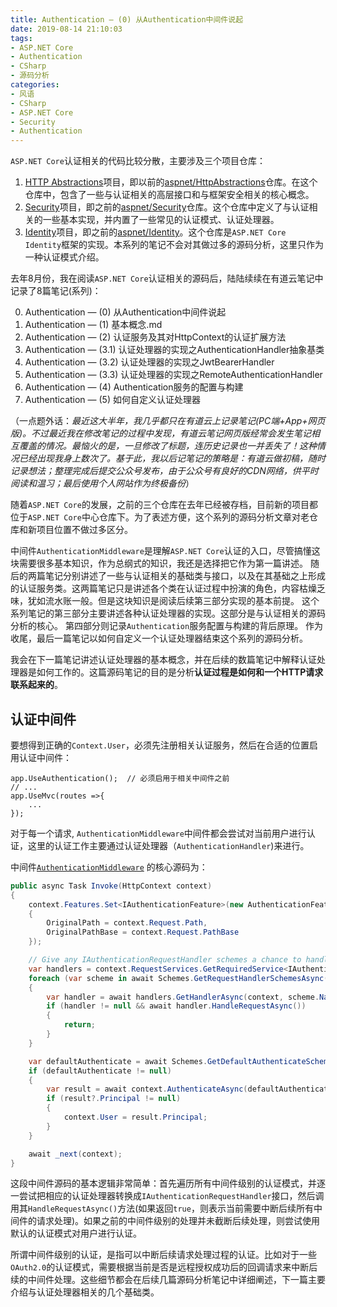 ```yaml
---
title: Authentication — (0) 从Authentication中间件说起
date: 2019-08-14 21:10:03
tags:
- ASP.NET Core
- Authentication
- CSharp
- 源码分析
categories:
- 风语
- CSharp
- ASP.NET Core
- Security
- Authentication
---
```


`ASP.NET Core`认证相关的代码比较分散，主要涉及三个项目仓库：
1. [HTTP Abstractions](https://github.com/aspnet/AspNetCore/tree/master/src/Http/Http.Abstractions)项目，即以前的[aspnet/HttpAbstractions](https://github.com/aspnet/HttpAbstractions)仓库。在这个仓库中，包含了一些与认证相关的高层接口和与框架安全相关的核心概念。
2. [Security](https://github.com/aspnet/AspNetCore/tree/master/src/Security)项目，即之前的[aspnet/Security](https://github.com/aspnet/Security)仓库。这个仓库中定义了与认证相关的一些基本实现，并内置了一些常见的认证模式、认证处理器。
3. [Identity](https://github.com/aspnet/AspNetCore/tree/master/src/Identity)项目，即之前的[aspnet/Identity](https://github.com/aspnet/Identity)。这个仓库是`ASP.NET Core Identity`框架的实现。本系列的笔记不会对其做过多的源码分析，这里只作为一种认证模式介绍。

去年8月份，我在阅读`ASP.NET Core`认证相关的源码后，陆陆续续在有道云笔记中记录了8篇笔记(系列)：

0. Authentication — (0) 从Authentication中间件说起
1. Authentication — (1) 基本概念.md
2. Authentication — (2) 认证服务及其对HttpContext的认证扩展方法
4. Authentication — (3.1) 认证处理器的实现之AuthenticationHandler抽象基类
5. Authentication — (3.2) 认证处理器的实现之JwtBearerHandler
6. Authentication — (3.3) 认证处理器的实现之RemoteAuthenticationHandler
7. Authentication — (4) Authentication服务的配置与构建
8. Authentication — (5) 如何自定义认证处理器

（一点题外话：*最近这大半年，我几乎都只在有道云上记录笔记(PC端+App+网页版)。不过最近我在修改笔记的过程中发现，有道云笔记网页版经常会发生笔记相互覆盖的情况。最恼火的是，一旦修改了标题，连历史记录也一并丢失了！这种情况已经出现我身上数次了。基于此，我以后记笔记的策略是：有道云做初稿，随时记录想法；整理完成后提交公众号发布，由于公众号有良好的CDN网络，供平时阅读和温习；最后使用个人网站作为终极备份*）

随着`ASP.NET Core`的发展，之前的三个仓库在去年已经被存档，目前新的项目都位于`ASP.NET Core`中心仓库下。为了表述方便，这个系列的源码分析文章对老仓库和新项目位置不做过多区分。

中间件`AuthenticationMiddleware`是理解`ASP.NET Core`认证的入口，尽管搞懂这块需要很多基本知识，作为总纲式的知识，我还是选择把它作为第一篇讲述。<!-- more -->
随后的两篇笔记分别讲述了一些与认证相关的基础类与接口，以及在其基础之上形成的认证服务类。这两篇笔记只是讲述各个类在认证过程中扮演的角色，内容枯燥乏味，犹如流水账一般。但是这块知识是阅读后续第三部分实现的基本前提。
这个系列笔记的第三部分主要讲述各种认证处理器的实现。这部分是与认证相关的源码分析的核心。
第四部分则记录`Authentication`服务配置与构建的背后原理。
作为收尾，最后一篇笔记以如何自定义一个认证处理器结束这个系列的源码分析。

我会在下一篇笔记讲述认证处理器的基本概念，并在后续的数篇笔记中解释认证处理器是如何工作的。这篇源码笔记的目的是分析**认证过程是如何和一个HTTP请求联系起来的**。

## 认证中间件

要想得到正确的`Context.User`，必须先注册相关认证服务，然后在合适的位置启用认证中间件：
```
app.UseAuthentication();  // 必须启用于相关中间件之前
// ...
app.UseMvc(routes =>{
    ...
});
```

对于每一个请求, `AuthenticationMiddleware`中间件都会尝试对当前用户进行认证，这里的认证工作主要通过认证处理器（`AuthenticationHandler`)来进行。

中间件[`AuthenticationMiddleware`](https://github.com/aspnet/Security/blob/26d27d871b7992022c082dc207e3d126e1d9d278/src/Microsoft.AspNetCore.Authentication/AuthenticationMiddleware.cs#L11-L63) 的核心源码为：

```csharp
public async Task Invoke(HttpContext context)
{
    context.Features.Set<IAuthenticationFeature>(new AuthenticationFeature
    {
        OriginalPath = context.Request.Path,
        OriginalPathBase = context.Request.PathBase
    });

    // Give any IAuthenticationRequestHandler schemes a chance to handle the request
    var handlers = context.RequestServices.GetRequiredService<IAuthenticationHandlerProvider>();
    foreach (var scheme in await Schemes.GetRequestHandlerSchemesAsync())
    {
        var handler = await handlers.GetHandlerAsync(context, scheme.Name) as IAuthenticationRequestHandler;
        if (handler != null && await handler.HandleRequestAsync())
        {
            return;
        }
    }

    var defaultAuthenticate = await Schemes.GetDefaultAuthenticateSchemeAsync();
    if (defaultAuthenticate != null)
    {
        var result = await context.AuthenticateAsync(defaultAuthenticate.Name);
        if (result?.Principal != null)
        {
            context.User = result.Principal;
        }
    }

    await _next(context);
}
```
这段中间件源码的基本逻辑非常简单：首先遍历所有中间件级别的认证模式，并逐一尝试把相应的认证处理器转换成`IAuthenticationRequestHandler`接口，然后调用其`HandleRequestAsync()`方法(如果返回`true`，则表示当前需要中断后续所有中间件的请求处理)。如果之前的中间件级别的处理并未截断后续处理，则尝试使用默认的认证模式对用户进行认证。

所谓中间件级别的认证，是指可以中断后续请求处理过程的认证。比如对于一些`OAuth2.0`的认证模式，需要根据当前是否是远程授权成功后的回调请求来中断后续的中间件处理。这些细节都会在后续几篇源码分析笔记中详细阐述，下一篇主要介绍与认证处理器相关的几个基础类。

